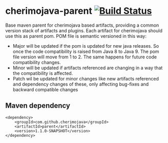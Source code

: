 cherimojava-parent [![Build Status](https://travis-ci.org/cherimojava/cherimojava-parent.png?branch=master)](https://travis-ci.org/cherimojava/cherimojava-parent)
===========
Base maven parent for cherimojava based artifacts, providing a common version stack of artifacts and plugins. Each artifact for cherimojava should use this as parent pom.
POM file is semantic versioned in this way:

* Major will be updated if the pom is updated for new java releases. So once the code compatibility is raised from Java 8 to Java 9. The pom file version will move from 1 to 2. The same happens for future code compatibility changes.
* Minor will be updated if artifacts referenced are changing in a way that the compatibility is affected.
* Patch wil be updated for minor changes like new artifacts referenced and dependency changes of these, only affecting bug-fixes and backward compatible changes

Maven dependency
------
    <dependency>
        <groupId>com.github.cherimojava</groupId>
        <artifactId>parent</artifactId>
        <version>1.1.0-SNAPSHOT</version>
    </dependency>
